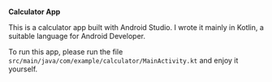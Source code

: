 **Calculator App**

This is a calculator app built with Android Studio. I wrote it mainly in Kotlin, a suitable language for Android Developer.

To run this app, please run the file `src/main/java/com/example/calculator/MainActivity.kt` and enjoy it yourself.
